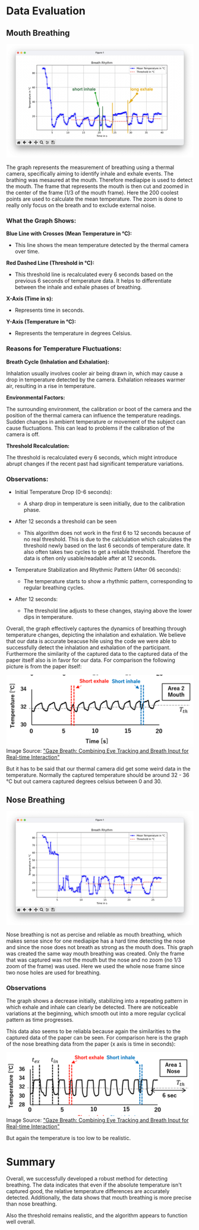 # Data Evaluation

## Mouth Breathing

![mouth evaluation](/docs/images/mouth_breathing/mouth_exhale_inhale.jpg)

The graph represents the measurement of breathing using a thermal camera, specifically aiming to identify inhale and exhale events. The brathing was mesaured at the mouth. Therefore mediapipe is used to detect the mouth. The frame that represents the mouth is then cut and zoomed in the center of the frame (1/3 of the mouth frame). Here the 200 coolest points are used to calculate the mean temperature. The zoom is done to really only focus on the breath and to exclude external noise.

### What the Graph Shows:
**Blue Line with Crosses (Mean Temperature in °C):**

- This line shows the mean temperature detected by the thermal camera over time.

**Red Dashed Line (Threshold in °C):**

- This threshold line is recalculated every 6 seconds based on the previous 6 seconds of temperature data.
It helps to differentiate between the inhale and exhale phases of breathing.

**X-Axis (Time in s):**

- Represents time in seconds.

**Y-Axis (Temperature in °C):**

- Represents the temperature in degrees Celsius.

### Reasons for Temperature Fluctuations:
**Breath Cycle (Inhalation and Exhalation):**

Inhalation usually involves cooler air being drawn in, which may cause a drop in temperature detected by the camera.
Exhalation releases warmer air, resulting in a rise in temperature.


**Environmental Factors:**

The surrounding environment, the calibration or boot of the camera and the position of the thermal camera can influence the temperature readings.
Sudden changes in ambient temperature or movement of the subject can cause fluctuations. This can lead to problems if the calibration of the camera is off.


**Threshold Recalculation:**

The threshold is recalculated every 6 seconds, which might introduce abrupt changes if the recent past had significant temperature variations. 

### Observations:
- Initial Temperature Drop (0-6 seconds):
    -   A sharp drop in temperature is seen initially, due to the calibration phase. 
- After 12 seconds a threshold can be seen
    - This algorithm does not work in the first 6 to 12 seconds because of no real threshold. This is due to the calclulation which calculates the threshold newly based on the last 6 seconds of temperature date. It also often takes two cycles to get a reliable threshold. Therefore the data is often only usable/readable after at 12 seconds.

- Temperature Stabilization and Rhythmic Pattern (After 06 seconds):
    -  The temperature starts to show a rhythmic pattern, corresponding to regular breathing cycles.

- After 12 seconds:
    - The threshold line adjusts to these changes, staying above the lower dips in temperature.

Overall, the graph effectively captures the dynamics of breathing through temperature changes, depicting the inhalation and exhalation. 
We believe that our data is accurate beacuse hile using the code we were able to successfully detect the inhalation and exhalation of the participant. Furthermore the similarity of the captured data to the captured data of the paper itself also is in favor for our data. For comparison the following picture is from the paper itself:

![paper_data_mouth](/docs/images/paper/paper_data_mouth.png)
Image Source: ["Gaze Breath: Combining Eye Tracking and Breath Input for Real-time Interaction"](https://dl.acm.org/doi/abs/10.1145/3519391.3519405)

But it has to be said that our thermal camera did get some weird data in the temperature. Normally the captured temperature should be around 32 - 36 °C but out camera captured degrees celsius between 0 and 30.


## Nose Breathing
![nose_breathing](/docs/images/nose_breathing/nose_02.png)

Nose breathing is not as percise and reliable as mouth breathing, which makes sense since for one mediapipe has a hard time detecting the nose and since the nose does not breath as strong as the mouth does. This graph was created the same way mouth breathing was created. Only the frame that was captured was not the mouth but the nose and no zoom (no 1/3 zoom of the frame) was used. Here we used the whole nose frame since two nose holes are used for breathing.

### Observations
The graph shows a decrease initially, stabilizing into a repeating pattern in which exhale and inhale can clearly be detected. There are noticeable variations at the beginning, which smooth out into a more regular cyclical pattern as time progresses. 

This data also seems to be reliabla because again the similarities to the captured data of the paper can be seen. For comparison here is the graph of the nose breathing data from the paper (x axis is time in seconds):

![paper_data_nose](/docs/images/paper/paper_data_nose.png)
Image Source: ["Gaze Breath: Combining Eye Tracking and Breath Input for Real-time Interaction"](https://dl.acm.org/doi/abs/10.1145/3519391.3519405)

But again the temperature is too low to be realistic.

# Summary

Overall, we successfully developed a robust method for detecting breathing. The data indicates that even if the absolute temperature isn't captured good, the relative temperature differences are accurately detected. Additionally, the data shows that mouth breathing is more precise than nose breathing.

Also the threshold remains realistic, and the algorithm appears to function well overall.
